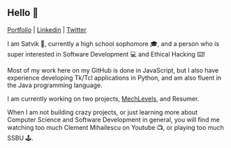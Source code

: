 ## Hello 👋
[Portfolio](https://www.satvik.site) | [Linkedin](https://www.linkedin.com/in/satvik-kasinadhuni) | [Twitter](https://twitter.com/ChubbyIndianBoy)

I am Satvik 🧑, currently a high school sophomore 🎓, and a person who is super interested in Software Development 💻 and Ethical Hacking ⌨️!

Most of my work here on my GitHub is done in JavaScript, but I also have experience developing Tk/Tcl applications in Python, and am also fluent in the Java programming language.

I am currently working on two projects, [MechLevels](https://github.com/KasinadhuniProgrammer/MechLevels), and Resumer.

When I am not building crazy projects, or just learning more about Computer Science and Software Development in general, you will find me watching too much Clement Mihailescu on Youtube 📺, or playing too much SSBU 🕹️.





<!--
**KasinadhuniProgrammer/KasinadhuniProgrammer** is a ✨ _special_ ✨ repository because its `README.md` (this file) appears on your GitHub profile.
